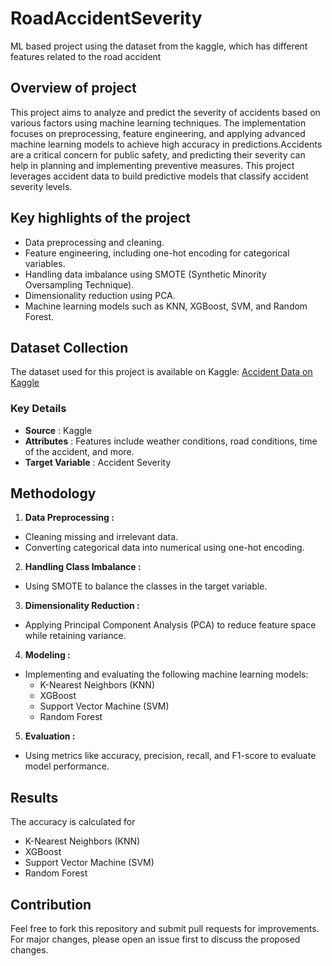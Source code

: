 # RoadAccidentSeverity
ML based project using the dataset from the kaggle, which has different features related to the road accident

## Overview of project

This project aims to analyze and predict the severity of accidents based on various factors using machine learning techniques. The implementation focuses on preprocessing, feature engineering, and applying advanced machine learning models to achieve high accuracy in predictions.Accidents are a critical concern for public safety, and predicting their severity can help in planning and implementing preventive measures. This project leverages accident data to build predictive models that classify accident severity levels.

## Key highlights of the project

- Data preprocessing and cleaning.
- Feature engineering, including one-hot encoding for categorical variables.
- Handling data imbalance using SMOTE (Synthetic Minority Oversampling Technique).
- Dimensionality reduction using PCA.
- Machine learning models such as KNN, XGBoost, SVM, and Random Forest.
  
## Dataset Collection

The dataset used for this project is available on Kaggle:
[Accident Data on Kaggle](https://www.kaggle.com/datasets/jhalls/accident-data)

### Key Details
- **Source** : Kaggle
- **Attributes** : Features include weather conditions, road conditions, time of the accident, and more.
- **Target Variable** : Accident Severity
  
## Methodology

1. **Data Preprocessing :**

- Cleaning missing and irrelevant data.
- Converting categorical data into numerical using one-hot encoding.

2. **Handling Class Imbalance :**

- Using SMOTE to balance the classes in the target variable.

3. **Dimensionality Reduction :**

- Applying Principal Component Analysis (PCA) to reduce feature space while retaining variance.

4. **Modeling :**

- Implementing and evaluating the following machine learning models:
    - K-Nearest Neighbors (KNN)
    - XGBoost
    - Support Vector Machine (SVM)
    - Random Forest

5. **Evaluation :**

- Using metrics like accuracy, precision, recall, and F1-score to evaluate model performance.
  
## Results

The accuracy is calculated for 
- K-Nearest Neighbors (KNN)
- XGBoost
- Support Vector Machine (SVM)
- Random Forest
  
## Contribution

Feel free to fork this repository and submit pull requests for improvements. For major changes, please open an issue first to discuss the proposed changes.

